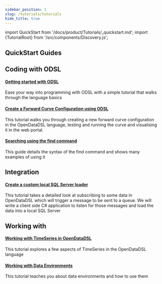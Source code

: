 ```yaml
---
sidebar_position: 1
slug: /tutorials/tutorials
hide_title: true
---
```

import QuickStart from '/docs/product/Tutorials/_quickstart.md';
import {TutorialRoot} from '/src/components/Discovery.js';

<TutorialRoot text="Subject based tutorials and getting started guides" />

## QuickStart Guides

<QuickStart />

## Coding with ODSL

#### [Getting started with ODSL](/docs/tutorials/gettingstartedodsl)
Ease your way into programming with ODSL with a simple tutorial that walks through the language basics

#### [Create a Forward Curve Configuration using ODSL](/docs/tutorials/forwardcurveodsl)
This tutorial walks you through creating a new forward curve configuration in the OpenDataDSL language, testing and running the curve and visualising it in the web portal.

#### [Searching using the find command](/docs/tutorials/searching)
This guide details the syntax of the find command and shows many examples of using it

## Integration

#### [Create a custom local SQL Server loader](/docs/tutorials/localsqlserver)
This tutorial takes a detailed look at subscribing to some data in OpenDataDSL which will trigger a message to be sent to a queue. We will write a client side C# application to listen for those messages and load the data into a local SQL Server

## Working with

#### [Working with TimeSeries in OpenDataDSL](/docs/tutorials/workingtimeseries)
This tutorial explores a few aspects of TimeSeries in the OpenDataDSL language

#### [Working with Data Environments](/docs/tutorials/workingenvironments)
This tutorial teaches you about data environments and how to use them

